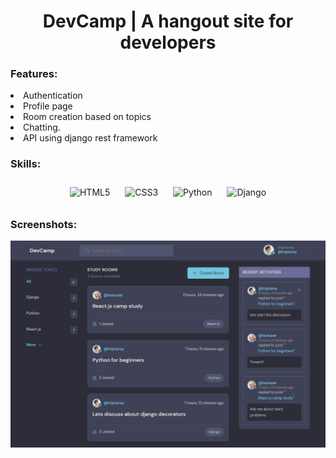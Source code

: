 # **<div align="center">DevCamp | A hangout site for developers</div>**  
  



### Features:  
<li>Authentication 
  <li>Profile page
  <li>Room creation based on topics 
  <li>Chatting.  
  <li>API using django rest framework



### Skills:  
<div align="center">  
<img style="margin: 10px" src="https://profilinator.rishav.dev/skills-assets/html5-original-wordmark.svg" alt="HTML5" height="50" />  
<img style="margin: 10px" src="https://profilinator.rishav.dev/skills-assets/css3-original-wordmark.svg" alt="CSS3" height="50" />  
<img style="margin: 10px" src="https://profilinator.rishav.dev/skills-assets/python-original.svg" alt="Python" height="50" />  
<img style="margin: 10px" src="https://profilinator.rishav.dev/skills-assets/django-original.svg" alt="Django" height="50" />  
</div>  

### Screenshots:  
![Homepage](https://github.com/Manassaharoy/devcamp/blob/main/mockups/homepage.png?raw=true)  
